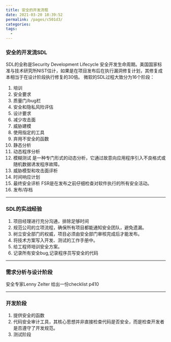 ```yaml
---
title: 安全的开发流程
date: 2021-03-20 18:39:52
permalink: /pages/c501d3/
categories:
tags:
  - 
---
```

### 安全的开发流SDL

SDL的全称是Security Development Lifecycle 安全开发生命周期。美国国家标准与技术研究所NIST估计，如果是在项目发布后在执行漏洞修复计划，其修复成本相当于在设计阶段执行修复的30倍。
微软的SDL过程大致分为16个阶段：  
1. 培训 
2. 安全要求
3. 质量门/bug栏
4. 安全和隐私风险评估
5. 设计要求
6. 减少攻击面
7. 威胁建模
8. 使用指定的工具
9. 弃用不安全的函数
10. 静态分析
11. 动态程序分析
12. 模糊测试 是一种专门形式的动态分析，它通过故意向应用程序引入不良格式或随机数据诱发程序故障。
13. 威胁模型和攻击面评析
14. 时间响应计划
15. 最终安全评析 FSR是在发布之前仔细检查对软件执行的所有安全活动。
16. 发布/存档

---

### SDL的实战经验

1. 项目经理进行充分沟通，排除足够时间
2. 规范公司的立项流程，确保所有项目都能通知安全团队，避免遗漏。
3. 树立安全部门的权威，项目必须由安全部门审核完成后才能发布。
4. 将技术方案写入开发、测试的工作手册中。
5. 给工程师培训安全方案。
6. 记录所有安全bug,记录程序员写安全的代码

---

### 需求分析与设计阶段

安全专家Lenny Zelter 给出一份checklist p410

---

### 开发阶段

1. 提供安全的函数
2. 代码安全审计工具，其核心思想并非直接检查代码是否安全，而是检查开发者是否遵守了开发规范。
3. 测试阶段
